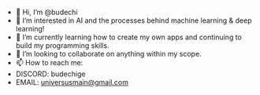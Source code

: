- 👋 Hi, I’m @budechi
- 👀 I’m interested in AI and the processes behind machine learning & deep learning!
- 🌱 I’m currently learning how to create my own apps and continuing to build my programming skills.
- 💞️ I’m looking to collaborate on anything within my scope.
- 📫 How to reach me: 
- DISCORD: budechige
- EMAIL: universusmain@gmail.com

<!---
budechi/budechi is a ✨ special ✨ repository because its `README.md` (this file) appears on your GitHub profile.
You can click the Preview link to take a look at your changes.
--->
